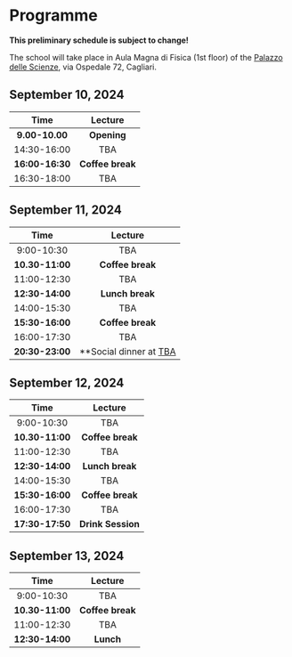 # Programme

**This preliminary schedule is subject to change!**

The school will take place in Aula Magna di Fisica (1st floor) of the [Palazzo delle Scienze](https://goo.gl/maps/w5PtoZ6fbqUs6ToS9), via Ospedale 72, Cagliari.

## September 10, 2024

| Time   | Lecture |
| :---: | :---: |
| **9.00-10.00** | **Opening** | 
| 14:30-16:00 | TBA | 
| **16:00-16:30** | **Coffee break** |
| 16:30-18:00 | TBA |

## September 11, 2024

| Time   | Lecture |
| :---: | :---: |
| 9:00-10:30 | TBA | 
| **10.30-11:00** | **Coffee break** | 
| 11:00-12:30 | TBA |
| **12:30-14:00** | **Lunch break** |
| 14:00-15:30 | TBA |
| **15:30-16:00** | **Coffee break** |
| 16:00-17:30 | TBA |
| **20:30-23:00** | **Social dinner at [TBA]() |

## September 12, 2024

| Time   | Lecture |
| :---: | :---: |
| 9:00-10:30 | TBA | 
| **10.30-11:00** | **Coffee break** | 
| 11:00-12:30 | TBA |
| **12:30-14:00** | **Lunch break** |
| 14:00-15:30 | TBA |
| **15:30-16:00** | **Coffee break** |
| 16:00-17:30 | TBA |
| **17:30-17:50** | **Drink Session**  |

## September 13, 2024

| Time   | Lecture |
| :---: | :---: |
| 9:00-10:30 | TBA | 
| **10.30-11:00** | **Coffee break** | 
| 11:00-12:30 | TBA |
| **12:30-14:00** | **Lunch** |

